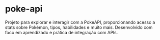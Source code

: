 # poke-api
Projeto para explorar e interagir com a PokeAPI, proporcionando acesso a stats sobre Pokémon, tipos, habilidades e muito mais. Desenvolvido com foco em aprendizado e prática de integração com APIs.
